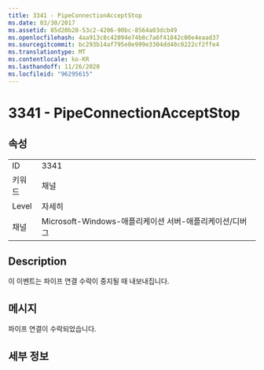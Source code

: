 ```yaml
---
title: 3341 - PipeConnectionAcceptStop
ms.date: 03/30/2017
ms.assetid: 85d20b28-53c2-4206-90bc-8564a03dcb49
ms.openlocfilehash: 4aa913c8c42094e74b8c7a6f41842c00e4eaad37
ms.sourcegitcommit: bc293b14af795e0e999e3304dd40c0222cf2ffe4
ms.translationtype: MT
ms.contentlocale: ko-KR
ms.lasthandoff: 11/26/2020
ms.locfileid: "96295615"
---
```

# <a name="3341---pipeconnectionacceptstop"></a>3341 - PipeConnectionAcceptStop

## <a name="properties"></a>속성  
  
|||  
|-|-|  
|ID|3341|  
|키워드|채널|  
|Level|자세히|  
|채널|Microsoft-Windows-애플리케이션 서버-애플리케이션/디버그|  
  
## <a name="description"></a>Description  

 이 이벤트는 파이프 연결 수락이 중지될 때 내보내집니다.  
  
## <a name="message"></a>메시지  

 파이프 연결이 수락되었습니다.  
  
## <a name="details"></a>세부 정보
